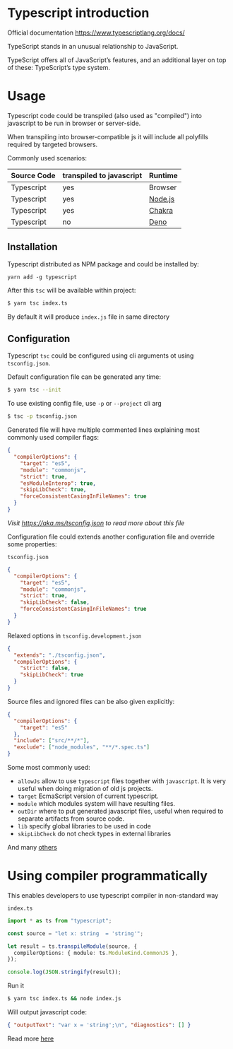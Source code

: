 # Typescript introduction

Official documentation <https://www.typescriptlang.org/docs/>

TypeScript stands in an unusual relationship to JavaScript.

TypeScript offers all of JavaScript’s features, and an additional layer on top of these: TypeScript’s type system.

# Usage

Typescript code could be transpiled (also used as "compiled") into javascript to be run in browser or server-side.

When transpiling into browser-compatible js it will include all polyfills required by targeted browsers.

Commonly used scenarios:

| Source Code | transpiled to javascript | Runtime                                           |
| ----------- | ------------------------ | ------------------------------------------------- |
| Typescript  | yes                      | Browser                                           |
| Typescript  | yes                      | [Node.js](https://nodejs.org/en/)                 |
| Typescript  | yes                      | [Chakra](https://github.com/microsoft/ChakraCore) |
| Typescript  | no                       | [Deno](https://deno.land/)                        |

## Installation

Typescript distributed as NPM package and could be installed by:

`yarn add -g typescript`

After this `tsc` will be available within project:

```sh
$ yarn tsc index.ts
```

By default it will produce `index.js` file in same directory

## Configuration

Typescript `tsc` could be configured using cli arguments ot using `tsconfig.json`.

Default configuration file can be generated any time:

```sh
$ yarn tsc --init
```

To use existing config file, use `-p` or `--project` cli arg

```sh
$ tsc -p tsconfig.json
```

Generated file will have multiple commented lines explaining most commonly used compiler flags:

```json
{
  "compilerOptions": {
    "target": "es5",
    "module": "commonjs",
    "strict": true,
    "esModuleInterop": true,
    "skipLibCheck": true,
    "forceConsistentCasingInFileNames": true
  }
}
```

_Visit https://aka.ms/tsconfig.json to read more about this file_

Configuration file could extends another configuration file and override some properties:

`tsconfig.json`

```json
{
  "compilerOptions": {
    "target": "es5",
    "module": "commonjs",
    "strict": true,
    "skipLibCheck": false,
    "forceConsistentCasingInFileNames": true
  }
}
```

Relaxed options in `tsconfig.development.json`

```json
{
  "extends": "./tsconfig.json",
  "compilerOptions": {
    "strict": false,
    "skipLibCheck": true
  }
}
```

Source files and ignored files can be also given explicitly:

```json
{
  "compilerOptions": {
    "target": "es5"
  },
  "include": ["src/**/*"],
  "exclude": ["node_modules", "**/*.spec.ts"]
}
```

Some most commonly used:

- `allowJs` allow to use `typescript` files together with `javascript`. It is very useful when doing migration of old js projects.
- `target` EcmaScript version of current typescript.
- `module` which modules system will have resulting files.
- `outDir` where to put generated javascript files, useful when required to separate artifacts from source code.
- `lib` specify global libraries to be used in code
- `skipLibCheck` do not check types in external libraries

And many [others](https://www.typescriptlang.org/docs/handbook/compiler-options.html)

# Using compiler programmatically

This enables developers to use typescript compiler in non-standard way

`index.ts`

```ts
import * as ts from "typescript";

const source = "let x: string  = 'string'";

let result = ts.transpileModule(source, {
  compilerOptions: { module: ts.ModuleKind.CommonJS },
});

console.log(JSON.stringify(result));
```

Run it

```sh
$ yarn tsc index.ts && node index.js
```

Will output javascript code:

```json
{ "outputText": "var x = 'string';\n", "diagnostics": [] }
```

Read more [here](https://github.com/microsoft/TypeScript/wiki/Using-the-Compiler-API)
